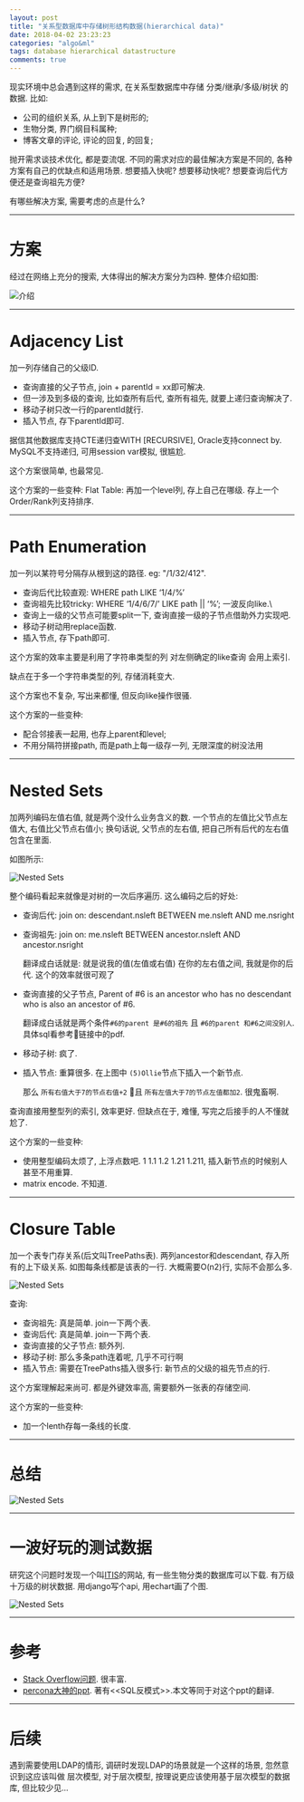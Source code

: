 ```yaml
---
layout: post
title: "关系型数据库中存储树形结构数据(hierarchical data)"
date: 2018-04-02 23:23:23
categories: "algo&ml"
tags: database hierarchical datastructure
comments: true
---
```

现实环境中总会遇到这样的需求, 在关系型数据库中存储 分类/继承/多级/树状 的数据. 比如:

- 公司的组织关系, 从上到下是树形的; 
- 生物分类, 界门纲目科属种;
- 博客文章的评论, 评论的回复, 的回复;

抛开需求谈技术优化, 都是耍流氓. 不同的需求对应的最佳解决方案是不同的, 各种方案有自己的优缺点和适用场景. 想要插入快呢? 想要移动快呢? 想要查询后代方便还是查询祖先方便?

有哪些解决方案, 需要考虑的点是什么?

---
# 方案

经过在网络上充分的搜索, 大体得出的解决方案分为四种. 整体介绍如图:

![介绍](/resources/treeinrdb/intro.png)

---
# Adjacency List

加一列存储自己的父级ID. 

- 查询直接的父子节点, join + parentId = xx即可解决.
- 但一涉及到多级的查询, 比如查所有后代, 查所有祖先, 就要上递归查询解决了.
- 移动子树只改一行的parentId就行.
- 插入节点, 存下parentId即可.

据信其他数据库支持CTE递归查WITH [RECURSIVE], Oracle支持connect by. MySQL不支持递归, 可用session var模拟, 很尴尬.

这个方案很简单, 也最常见.

这个方案的一些变种: Flat Table: 再加一个level列, 存上自己在哪级. 存上一个Order/Rank列支持排序.

---
# Path Enumeration

加一列以某符号分隔存从根到这的路径. eg: "/1/32/412". 

- 查询后代比较直观: WHERE path LIKE ‘1/4/%’
- 查询祖先比较tricky: WHERE ‘1/4/6/7/’ LIKE path || ‘%’;  一波反向like.\
- 查询上一级的父节点可能要split一下, 查询直接一级的子节点借助外力实现吧.
- 移动子树动用replace函数.
- 插入节点, 存下path即可.

这个方案的效率主要是利用了字符串类型的列 对左侧确定的like查询 会用上索引. 

缺点在于多一个字符串类型的列, 存储消耗变大. 

这个方案也不复杂, 写出来都懂, 但反向like操作很骚.

这个方案的一些变种: 

- 配合邻接表一起用, 也存上parent和level;
- 不用分隔符拼接path, 而是path上每一级存一列, 无限深度的树没法用

---
# Nested Sets

加两列编码左值右值, 就是两个没什么业务含义的数. 一个节点的左值比父节点左值大, 右值比父节点右值小; 换句话说, 父节点的左右值, 把自己所有后代的左右值包含在里面.

如图所示:

![Nested Sets](/resources/treeinrdb/nested_set.png)

整个编码看起来就像是对树的一次后序遍历. 这么编码之后的好处:

- 查询后代: join on: descendant.nsleft BETWEEN me.nsleft AND me.nsright
- 查询祖先: join on: me.nsleft BETWEEN ancestor.nsleft AND ancestor.nsright 
  
  翻译成白话就是: 就是说我的值(左值或右值) 在你的左右值之间, 我就是你的后代. 这个的效率就很可观了
- 查询直接的父子节点, Parent of #6 is an ancestor who has no descendant who is also an ancestor of #6.

  翻译成白话就是两个条件`#6的parent 是#6的祖先` 且 `#6的parent 和#6之间没别人`. 具体sql看参考链接中的pdf.
- 移动子树: 疯了.
- 插入节点: 重算很多. 在上图中 `(5)Ollie`节点下插入一个新节点.
  
  那么 `所有右值大于7的节点右值+2` 且 `所有左值大于7的节点左值都加2`. 很鬼畜啊.

查询直接用整型列的索引, 效率更好. 但缺点在于, 难懂, 写完之后接手的人不懂就尬了.

这个方案的一些变种: 

- 使用整型编码太烦了, 上浮点数吧. 1 1.1 1.2 1.21 1.211, 插入新节点的时候别人甚至不用重算.
- matrix encode. 不知道.

---
# Closure Table

加一个表专门存关系(后文叫TreePaths表). 两列ancestor和descendant, 存入所有的上下级关系. 如图每条线都是该表的一行. 大概需要O(n2)行, 实际不会那么多.

![Nested Sets](/resources/treeinrdb/closure_table.png)

查询:
- 查询祖先: 真是简单. join一下两个表.
- 查询后代: 真是简单. join一下两个表.
- 查询直接的父子节点: 额外列.
- 移动子树: 那么多条path连着呢, 几乎不可行啊
- 插入节点: 需要在TreePaths插入很多行: 新节点的父级的祖先节点的行.

这个方案理解起来尚可. 都是外键效率高, 需要额外一张表的存储空间.

这个方案的一些变种: 

- 加一个lenth存每一条线的长度.

---
# 总结

![Nested Sets](/resources/treeinrdb/compare.png)


---
# 一波好玩的测试数据

研究这个问题时发现一个叫[ITIS]((https://itis.gov/downloads/))的网站, 有一些生物分类的数据库可以下载. 有万级十万级的树状数据. 用django写个api, 用echart画了个图.

![Nested Sets](/resources/treeinrdb/itis.png)

---
# 参考

- [Stack Overflow问题](https://stackoverflow.com/questions/4048151/what-are-the-options-for-storing-hierarchical-data-in-a-relational-database). 很丰富.
- [percona大神的ppt](https://www.slideshare.net/billkarwin/models-for-hierarchical-data). 著有<<SQL反模式>>.本文等同于对这个ppt的翻译.

---
# 后续

遇到需要使用LDAP的情形, 调研时发现LDAP的场景就是一个这样的场景, 忽然意识到这应该叫做 层次模型, 对于层次模型, 按理说更应该使用基于层次模型的数据库, 但比较少见...